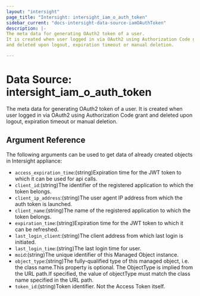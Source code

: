 ```yaml
---
layout: "intersight"
page_title: "Intersight: intersight_iam_o_auth_token"
sidebar_current: "docs-intersight-data-source-iamOAuthToken"
description: |-
The meta data for generating OAuth2 token of a user.
It is created when user logged in via OAuth2 using Authorization Code grant
and deleted upon logout, expiration timeout or manual deletion.

---
```


# Data Source: intersight_iam_o_auth_token
The meta data for generating OAuth2 token of a user.
It is created when user logged in via OAuth2 using Authorization Code grant
and deleted upon logout, expiration timeout or manual deletion.

## Argument Reference
The following arguments can be used to get data of already created objects in Intersight appliance:
* `access_expiration_time`:(string)Expiration time for the JWT token to which it can be used for api calls.
* `client_id`:(string)The identifier of the registered application to which the token belongs.
* `client_ip_address`:(string)The user agent IP address from which the auth token is launched.
* `client_name`:(string)The name of the registered application to which the token belongs.
* `expiration_time`:(string)Expiration time for the JWT token to which it can be refreshed.
* `last_login_client`:(string)The client address from which last login is initiated.
* `last_login_time`:(string)The last login time for user.
* `moid`:(string)The unique identifier of this Managed Object instance.
* `object_type`:(string)The fully-qualified type of this managed object, i.e. the class name.This property is optional. The ObjectType is implied from the URL path.If specified, the value of objectType must match the class name specified in the URL path.
* `token_id`:(string)Token identifier. Not the Access Token itself.
